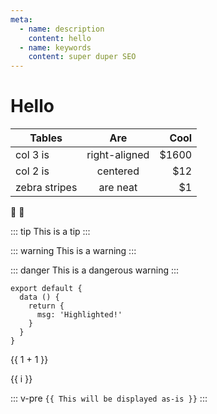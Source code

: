 ```yaml
---
meta:
  - name: description
    content: hello
  - name: keywords
    content: super duper SEO
---
```


# Hello

| Tables        | Are           | Cool  |
| ------------- |:-------------:| -----:|
| col 3 is      | right-aligned | $1600 |
| col 2 is      | centered      |   $12 |
| zebra stripes | are neat      |    $1 |

:tada: :100:

::: tip
This is a tip
:::

::: warning
This is a warning
:::

::: danger
This is a dangerous warning
:::

``` js{4}
export default {
  data () {
    return {
      msg: 'Highlighted!'
    }
  }
}
```

{{ 1 + 1 }}

<span v-for="i in 3">{{ i }} </span>

::: v-pre
`{{ This will be displayed as-is }}`
:::
